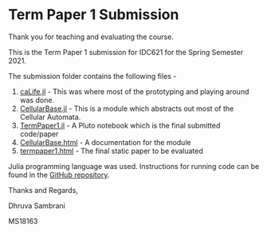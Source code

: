# Term Paper 1 Submission

Thank you for teaching and evaluating the course.

This is the Term Paper 1 submission for IDC621 for the Spring Semester 2021.

The submission folder contains the following files -

1. [caLife.jl](https://github.com/DhruvaSambrani/idc621/blob/main/caLife.jl) - This was where most of the prototyping and playing around was done.
2. [CellularBase.jl](https://github.com/DhruvaSambrani/idc621/blob/main/CellularBase.jl) - This is a module which abstracts out most of the Cellular Automata.
3. [TermPaper1.jl](https://github.com/DhruvaSambrani/idc621/blob/main/TermPaper1.jl) - A Pluto notebook which is the final submitted code/paper
4. [CellularBase.html](../CellularBase.html) - A documentation for the module
5. [termpaper1.html](termpaper1.html) - The final static paper to be evaluated

Julia programming language was used. Instructions for running code can be found in the [GitHub repository](https://github.com/DhruvaSambrani/idc621).

Thanks and Regards,

Dhruva Sambrani

MS18163
